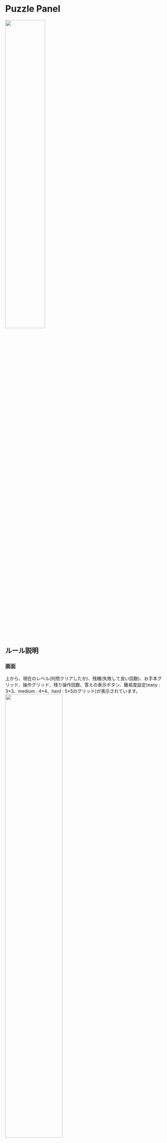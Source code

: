 # Puzzle Panel
<img src='https://github.com/itsujiht/tsujit/blob/main/public/pplogo.png' width='50%' height='auto'>

## ルール説明

### 画面
上から、現在のレベル(何問クリアしたか)、残機(失敗して良い回数)、お手本グリッド、操作グリッド、残り操作回数、答えの表示ボタン、難易度設定(easy : 3×3、medium : 4×4、hard : 5×5のグリッド)が表示されています。
<img src='https://github.com/itsujiht/tsujit/blob/main/public/description1.png' width='60%' height='auto'>

### ゲームの流れ
このゲームにおいての操作は基本的に操作グリッド内に示された"0"から"8"の9つのマスのいずれかをクリックすることだけです。
マスをクリックすると、そのマスを含む周囲9マスが反転します。

例えば、以下の画像の左に示されるような状態で"4"のマスをクリックすると、右のように変化することになります。
<div style='display: flex;'>
<img src='https://github.com/itsujiht/tsujit/blob/main/public/description2.png' width='40%' height='auto'>
<img src='https://github.com/itsujiht/tsujit/blob/main/public/description3.png' width='40%' height='auto'>
</div>
"2"のグリッドの場合は次のような変化が見られます。
<div style='display: flex;'>
<img src='https://github.com/itsujiht/tsujit/blob/main/public/description3.png' width='40%' height='auto'>
<img src='https://github.com/itsujiht/tsujit/blob/main/public/description4.png' width='40%' height='auto'>
</div>

クリックすると、残り操作回数は1つ減ります。

この操作を現在のレベル分の回数内で繰り返し、操作グリッドをお手本グリッドと同じパターンにすることが各レベルでの共通の目標となります。残り操作回数が0になった時点でお手本と同じになっていない場合は残機が一つ減り、異なるパターンで再度挑戦することになります。残機が0になるとその時点でゲームオーバーとなり、レベルはリセットとなります。

### 解答表示
showAnswerボタンをクリックすると正解(の一例)の手順がマスの数字で表示されます。